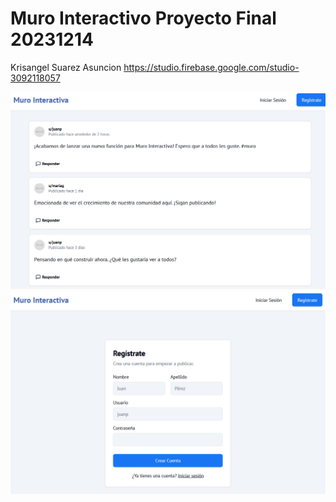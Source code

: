 # Muro Interactivo   Proyecto Final 20231214

 Krisangel Suarez Asuncion
https://studio.firebase.google.com/studio-3092118057

![Mi captura de pantalla](Tarea.png)
![Mi captura de pantalla](Tarea1.png)
